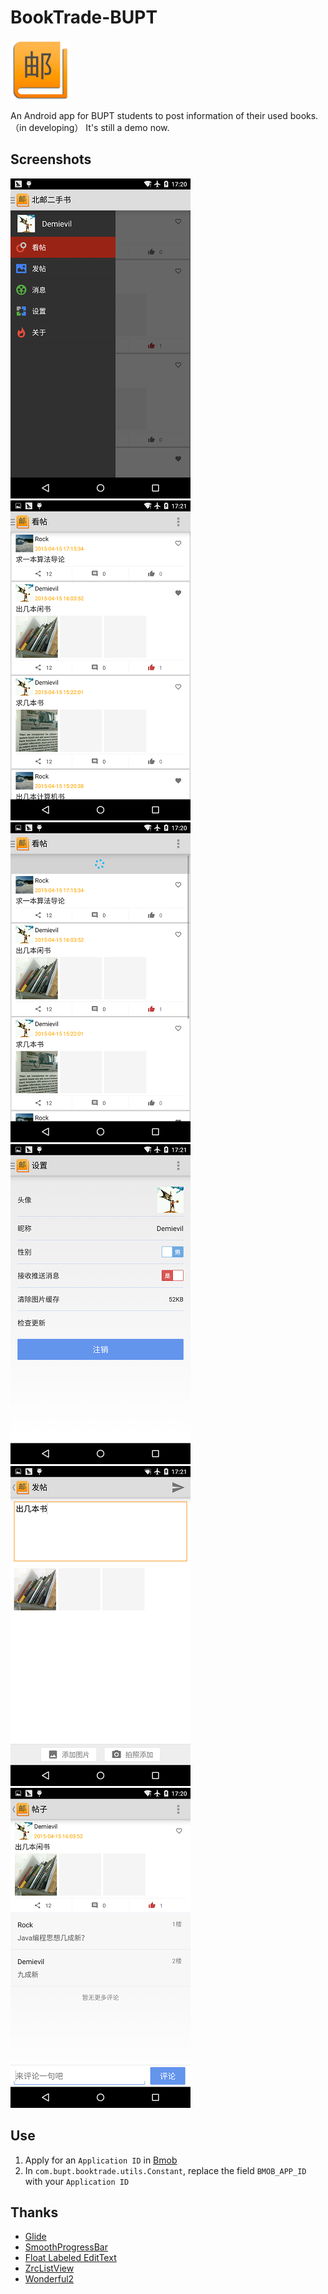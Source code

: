 # BookTrade-BUPT
![icon](/screenshots/ic_launcher.png) 

An Android app for BUPT students to post information of their used books.（in developing）
It's still a demo now.

## Screenshots ##
![icon](/screenshots/1.png) ![icon](/screenshots/2.png) 
![icon](/screenshots/3.png) ![icon](/screenshots/4.png)
![icon](/screenshots/5.png) ![icon](/screenshots/6.png)  

## Use ##

1. Apply for an `Application ID` in [Bmob](http://www.bmob.cn/)
2. In `com.bupt.booktrade.utils.Constant`, replace the field `BMOB_APP_ID` with your `Application ID`

## Thanks ##

- [Glide](https://github.com/bumptech/glide)
- [SmoothProgressBar](https://github.com/castorflex/SmoothProgressBar)
- [Float Labeled EditText](https://github.com/wrapp/floatlabelededittext)
- [ZrcListView](https://github.com/zarics/ZrcListView)
- [Wonderful2](https://github.com/bmob/Wonderful2)